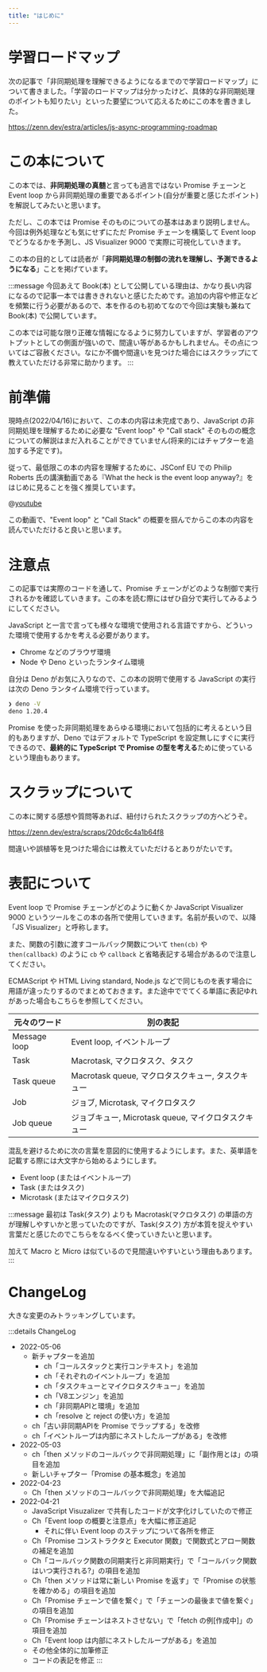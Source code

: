 ```yaml
---
title: "はじめに"
---
```


# 学習ロードマップ
次の記事で「非同期処理を理解できるようになるまでので学習ロードマップ」について書きました。「学習のロードマップは分かったけど、具体的な非同期処理のポイントも知りたい」といった要望について応えるためにこの本を書きました。

https://zenn.dev/estra/articles/js-async-programming-roadmap

# この本について
この本では、**非同期処理の真髄**と言っても過言ではない Promise チェーンと Event loop から非同期処理の重要であるポイント(自分が重要と感じたポイント)を解説してみたいと思います。

ただし、この本では Promise そのものについての基本はあまり説明しません。今回は例外処理なども気にせずにただ Promise チェーンを構築して Event loop でどうなるかを予測し、JS Visualizer 9000 で実際に可視化していきます。

この本の目的としては読者が「**非同期処理の制御の流れを理解し、予測できるようになる**」ことを掲げています。

:::message
今回あえて Book(本) として公開している理由は、かなり長い内容になるので記事一本では書ききれないと感じたためです。追加の内容や修正などを頻繁に行う必要があるので、本を作るのも初めてなので今回は実験も兼ねて Book(本) で公開しています。

この本では可能な限り正確な情報になるように努力していますが、学習者のアウトプットとしての側面が強いので、間違い等があるかもしれません。その点についてはご容赦ください。なにか不備や間違いを見つけた場合にはスクラップにて教えていただける非常に助かります。
:::

# 前準備
現時点(2022/04/16)において、この本の内容は未完成であり、JavaScript の非同期処理を理解するために必要な "Event loop" や "Call stack" そのものの概念についての解説はまだ入れることができていません(将来的にはチャプターを追加する予定です)。

従って、最低限この本の内容を理解するために、JSConf EU での Philip Roberts 氏の講演動画である『What the heck is the event loop anyway?』をはじめに見ることを強く推奨しています。

@[youtube](8aGhZQkoFbQ)

この動画で、"Event loop" と "Call Stack" の概要を掴んでからこの本の内容を読んでいただけると良いと思います。

# 注意点
この記事では実際のコードを通して、Promise チェーンがどのような制御で実行されるかを確認していきます。この本を読む際にはぜひ自分で実行してみるようにしてください。

JavaScript と一言で言っても様々な環境で使用される言語ですから、どういった環境で使用するかを考える必要があります。

- Chrome などのブラウザ環境
- Node や Deno といったランタイム環境

自分は Deno がお気に入りなので、この本の説明で使用する JavaScript の実行は次の Deno ランタイム環境で行っています。

```sh
❯ deno -V
deno 1.20.4
```

Promise を使った非同期処理をあらゆる環境において包括的に考えるという目的もありますが、Deno ではデフォルトで TypeScript を設定無しにすぐに実行できるので、**最終的に TypeScript で Promise の型を考える**ために使っているという理由もあります。

# スクラップについて
この本に関する感想や質問等あれば、紐付けられたスクラップの方へどうぞ。

https://zenn.dev/estra/scraps/20dc6c4a1b64f8

間違いや誤植等を見つけた場合には教えていただけるとありがたいです。

# 表記について
Event loop で Promise チェーンがどのように動くか JavaScript Visualizer 9000 というツールをこの本の各所で使用していきます。名前が長いので、以降「JS Visualizer」と呼称します。

また、関数の引数に渡すコールバック関数について `then(cb)` や `then(callback)` のように `cb` や `callback` と省略表記する場合があるので注意してください。

ECMAScript や HTML Living standard, Node.js などで同じものを表す場合に用語が違ったりするのでまとめておきます。また途中ででてくる単語に表記ゆれがあった場合もこちらを参照してください。

| 元々のワード | 別の表記 |
|--|--|
| Message loop | Event loop, イベントループ |
| Task | Macrotask, マクロタスク、タスク |
| Task queue | Macrotask queue, マクロタスクキュー, タスクキュー |
| Job | ジョブ, Microtask, マイクロタスク |
| Job queue | ジョブキュー, Microtask queue, マイクロタスクキュー |

混乱を避けるために次の言葉を意図的に使用するようにします。また、英単語を記載する際には大文字から始めるようにします。

- Event loop (またはイベントループ)
- Task (またはタスク)
- Microtask (またはマイクロタスク) 

:::message
最初は Task(タスク) よりも Macrotask(マクロタスク) の単語の方が理解しやすいかと思っていたのですが、Task(タスク) 方が本質を捉えやすい言葉だと感じたのでこちらをなるべく使っていきたいと思います。

加えて Macro と Micro は似ているので見間違いやすいという理由もあります。
:::
# ChangeLog
大きな変更のみトラッキングしています。

:::details ChangeLog
- 2022-05-06
  - 新チャプターを追加
    - ch「コールスタックと実行コンテキスト」を追加
    - ch「それぞれのイベントループ」を追加
    - ch「タスクキューとマイクロタスクキュー」を追加
    - ch「V8エンジン」を追加
    - ch「非同期APIと環境」を追加
    - ch「resolve と reject の使い方」を追加
  - ch「古い非同期APIを Promise でラップする」を改修
  - ch「イベントループは内部にネストしたループがある」を改修
- 2022-05-03
  - ch「then メソッドのコールバックで非同期処理」に「副作用とは」の項目を追加
  - 新しいチャプター「Promise の基本概念」を追加
- 2022-04-23
  - Ch「then メソッドのコールバックで非同期処理」を大幅追記
- 2022-04-21
  - JavaScript Visuzalizer で共有したコードが文字化けしていたので修正
  - Ch「Event loop の概要と注意点」を大幅に修正追記
    - それに伴い Event loop のステップについて各所を修正
  - Ch「Promise コンストラクタと Executor 関数」で関数式とアロー関数の補足を追加
  - Ch「コールバック関数の同期実行と非同期実行」で「コールバック関数はいつ実行される?」の項目を追加
  - Ch「then メソッドは常に新しい Promise を返す」で「Promise の状態を確かめる」の項目を追加
  - Ch「Promise チェーンで値を繋ぐ」で「チェーンの最後まで値を繋ぐ」の項目を追加
  - Ch「Promise チェーンはネストさせない」で「fetch の例[作成中]」の項目を追加
  - Ch「Event loop は内部にネストしたループがある」を追加
  - その他全体的に加筆修正
  - コードの表記を修正
:::
